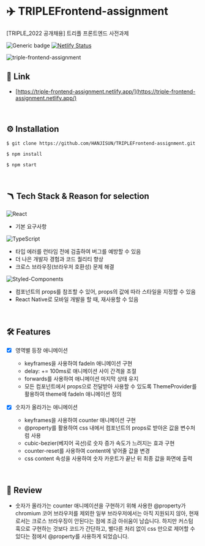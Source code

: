 # ✈️ TRIPLEFrontend-assignment
[TRIPLE_2022 공개채용] 트리플 프론트엔드 사전과제

![Generic badge](https://img.shields.io/badge/version-0.1.0-green.svg) [![Netlify Status](https://api.netlify.com/api/v1/badges/a44b29ba-d460-4a2e-b091-207f5cfe0bc0/deploy-status)](https://app.netlify.com/sites/triple-frontend-assignment/deploys)

![triple-frontend-assignment](https://user-images.githubusercontent.com/88502596/175810398-02235a09-c5fd-429c-bc46-2698b1c321df.gif)


## 🔗 Link

- [https://triple-frontend-assignment.netlify.app/](https://triple-frontend-assignment.netlify.app/)

<br>

## ⚙️ Installation

```
$ git clone https://github.com/HANJISUN/TRIPLEFrontend-assignment.git
```

```
$ npm install
```

```
$ npm start
```

<br>

## 🪃 Tech Stack & Reason for selection
![React](https://img.shields.io/badge/react-%2320232a.svg?style=for-the-badge&logo=react&logoColor=%2361DAFB)
  - 기본 요구사항

![TypeScript](https://img.shields.io/badge/typescript-%23007ACC.svg?style=for-the-badge&logo=typescript&logoColor=white)
  - 타입 에러를 런타임 전에 검출하여 버그를 예방할 수 있음
  - 더 나은 개발자 경험과 코드 퀄리티 향상 
  - 크로스 브라우징(브라우저 호환성) 문제 해결
 
![Styled-Components](https://img.shields.io/badge/StypedComponents-DB7093.svg?style=for-the-badge&logo=styled-components&logoColor=white)
  - 컴포넌트의 props를 참조할 수 있어, props의 값에 따라 스타일을 지정할 수 있음
  - React Native로 모바일 개발을 할 때, 재사용할 수 있음

<br>

## 🛠 Features
- [x] 영역별 등장 애니메이션
  - keyframes을 사용하여 fadeIn 애니메이션 구현
  - delay: += 100ms로 애니메이션 사이 간격을 조절
  - forwards를 사용하여 애니메이션 마지막 상태 유지
  - 모든 컴포넌트에서 props으로 전달받아 사용할 수 있도록 ThemeProvider를 활용하여 theme에 fadeIn 애니메이션 정의

- [x] 숫자가 올라가는 애니메이션
  - keyframes을 사용하여 counter 애니메이션 구현
  - @property를 활용하여 css 내에서 컴포넌트의 props로 받아온 값을 변수처럼 사용
  - cubic-bezier(베지어 곡선)로 숫자 증가 속도가 느려지는 효과 구현
  - counter-reset를 사용하여 content에 넣어줄 값을 변경
  - css content 속성을 사용하여 숫자 카운트가 끝난 뒤 최종 값을 화면에 출력
  
<br>

## 🤔 Review

- 숫자가 올라가는 counter 애니메이션을 구현하기 위해 사용한 @property가 chromium 코어 브라우저를 제외한 일부 브라우저에서는 아직 지원되지 않아, 현재로서는 크로스 브라우징이 안된다는 점에 조금 아쉬움이 남습니다. 하지만 커스텀 훅으로 구현하는 것보다 코드가 간단하고, 별다른 처리 없이 css 만으로 제어할 수 있다는 점에서 @property를 사용하게 되었습니다.

<br>



